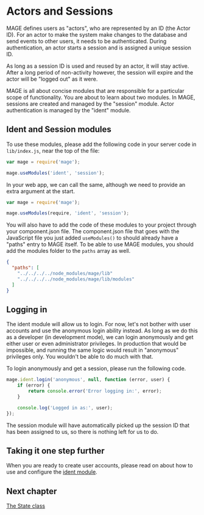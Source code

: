 # Actors and Sessions

MAGE defines users as "actors", who are represented by an ID (the Actor ID). For an actor to make
the system make changes to the database and send events to other users, it needs to be
authenticated. During authentication, an actor starts a session and is assigned a unique session ID.

As long as a session ID is used and reused by an actor, it will stay active. After a long period
of non-activity however, the session will expire and the actor will be "logged out" as it were.

MAGE is all about concise modules that are responsible for a particular scope of functionality.
You are about to learn about two modules. In MAGE, sessions are created and managed by the "session"
module. Actor authentication is managed by the "ident" module.

## Ident and Session modules

To use these modules, please add the following code in your server code in `lib/index.js`, near the
top of the file:

```javascript
var mage = require('mage');

mage.useModules('ident', 'session');
```

In your web app, we can call the same, although we need to provide an extra argument at the start.

```javascript
var mage = require('mage');

mage.useModules(require, 'ident', 'session');
```

You will also have to add the code of these modules to your project through your component.json
file. The component.json file that goes with the JavaScript file you just added `useModules()` to
should already have a "paths" entry to MAGE itself. To be able to use MAGE modules, you should add
the modules folder to the `paths` array as well.

```json
{
  "paths": [
    "../../../../node_modules/mage/lib"
    "../../../../node_modules/mage/lib/modules"
  ]
}
```

## Logging in

The ident module will allow us to login. For now, let's not bother with user accounts and use the
anonymous login ability instead. As long as we do this as a developer (in development mode),
we can login anonymously and get either user or even administrator privileges. In production that
would be impossible, and running the same logic would result in "anonymous" privileges only. You
wouldn't be able to do much with that.

To login anonymously and get a session, please run the following code.

```javascript
mage.ident.login('anonymous', null, function (error, user) {
	if (error) {
		return console.error('Error logging in:', error);
	}

	console.log('Logged in as:', user);
});
```

The session module will have automatically picked up the session ID that has been assigned to us,
so there is nothing left for us to do.

## Taking it one step further

When you are ready to create user accounts, please read on about how to use and configure the
[ident module](../../lib/modules/ident/Readme.md).


## Next chapter

[The State class](./State.md)
